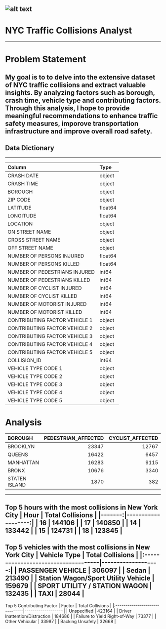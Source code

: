 ![alt text](https://cdn.dribbble.com/users/1144020/screenshots/2775331/dude_s-car-accident.gif)
---
# NYC Traffic Collisions Analyst
---
# Problem Statement

My goal is to to delve into the extensive dataset of NYC traffic collisions and extract valuable insights. By analyzing factors such as borough, crash time, vehicle type and contributing factors. Through this analysis, I hope to provide meaningful recommendations to enhance traffic safety measures, imporove transportation infrastructure and improve overall road safety.
---
## Data Dictionary
---
| Column                        | Type    |
|:------------------------------|:--------|
| CRASH DATE                    | object  |
| CRASH TIME                    | object  |
| BOROUGH                       | object  |
| ZIP CODE                      | object  |
| LATITUDE                      | float64 |
| LONGITUDE                     | float64 |
| LOCATION                      | object  |
| ON STREET NAME                | object  |
| CROSS STREET NAME             | object  |
| OFF STREET NAME               | object  |
| NUMBER OF PERSONS INJURED     | float64 |
| NUMBER OF PERSONS KILLED      | float64 |
| NUMBER OF PEDESTRIANS INJURED | int64   |
| NUMBER OF PEDESTRIANS KILLED  | int64   |
| NUMBER OF CYCLIST INJURED     | int64   |
| NUMBER OF CYCLIST KILLED      | int64   |
| NUMBER OF MOTORIST INJURED    | int64   |
| NUMBER OF MOTORIST KILLED     | int64   |
| CONTRIBUTING FACTOR VEHICLE 1 | object  |
| CONTRIBUTING FACTOR VEHICLE 2 | object  |
| CONTRIBUTING FACTOR VEHICLE 3 | object  |
| CONTRIBUTING FACTOR VEHICLE 4 | object  |
| CONTRIBUTING FACTOR VEHICLE 5 | object  |
| COLLISION_ID                  | int64   |
| VEHICLE TYPE CODE 1           | object  |
| VEHICLE TYPE CODE 2           | object  |
| VEHICLE TYPE CODE 3           | object  |
| VEHICLE TYPE CODE 4           | object  |
| VEHICLE TYPE CODE 5           | object  |

# Analysis
| BOROUGH       |   PEDESTRIAN_AFFECTED |   CYCLIST_AFFECTED |   MOTORIST_AFFECTED |
|:--------------|----------------------:|-------------------:|--------------------:|
| BROOKLYN      |                 23347 |              12767 |               77505 |
| QUEENS        |                 16422 |               6457 |               67167 |
| MANHATTAN     |                 16283 |               9115 |               24107 |
| BRONX         |                 10676 |               3340 |               35784 |
| STATEN ISLAND |                  1870 |                382 |               11548 |
---
Top 5 hours with the most collisions in New York City
|   Hour |   Total Collisions |
|-------:|-------------------:|
|     16 |             144106 |
|     17 |             140850 |
|     14 |             133442 |
|     15 |             124731 |
|     18 |             123845 |
---
Top 5 vehicles with the most collisions in New York City
| Vehicle Type                        |   Total Collisions |
|:------------------------------------|-------------------:|
| PASSENGER VEHICLE                   |             306097 |
| Sedan                               |             213490 |
| Station Wagon/Sport Utility Vehicle |             159679 |
| SPORT UTILITY / STATION WAGON       |             132435 |
| TAXI                                |              28044 |
---
Top 5 Contributing Factor
| Factor                         |   Total Collisions |
|:-------------------------------|-------------------:|
| Unspecified                    |             423164 |
| Driver Inattention/Distraction |             184686 |
| Failure to Yield Right-of-Way  |              73377 |
| Other Vehicular                |              33987 |
| Backing Unsafely               |              32668 |
